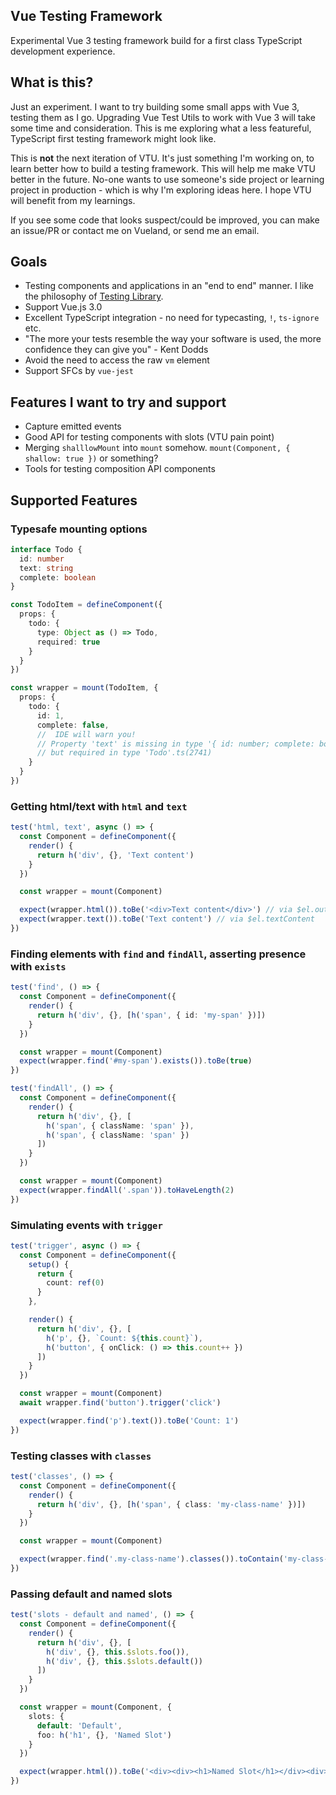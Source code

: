 ## Vue Testing Framework

Experimental Vue 3 testing framework build for a first class TypeScript development experience.

## What is this?

Just an experiment. I want to try building some small apps with Vue 3, testing them as I go. Upgrading Vue Test Utils to work with Vue 3 will take some time and consideration. This is me exploring what a less featureful, TypeScript first testing framework might look like.

This is **not** the next iteration of VTU. It's just something I'm working on, to learn better how to build a testing framework. This will help me make VTU better in the future. No-one wants to use someone's side project or learning project in production - which is why I'm exploring ideas here. I hope VTU will benefit from my learnings.

If you see some code that looks suspect/could be improved, you can make an issue/PR or contact me on Vueland, or send me an email.

## Goals

- Testing components and applications in an "end to end" manner. I like the philosophy of [Testing Library](https://testing-library.com/).
- Support Vue.js 3.0
- Excellent TypeScript integration - no need for typecasting, `!`, `ts-ignore` etc.
- "The more your tests resemble the way your software is used, the more confidence they can give you" - Kent Dodds
- Avoid the need to access the raw `vm` element
- Support SFCs by `vue-jest`

## Features I want to try and support

- Capture emitted events
- Good API for testing components with slots (VTU pain point)
- Merging `shalllowMount` into `mount` somehow. `mount(Component, { shallow: true })` or something?
- Tools for testing composition API components

## Supported Features

### Typesafe mounting options

```ts
interface Todo {
  id: number
  text: string
  complete: boolean
}

const TodoItem = defineComponent({
  props: {
    todo: {
      type: Object as () => Todo,
      required: true
    }
  }
})

const wrapper = mount(TodoItem, {
  props: {
    todo: {
      id: 1,
      complete: false, 
      //  IDE will warn you!
      // Property 'text' is missing in type '{ id: number; complete: boolean; }' 
      // but required in type 'Todo'.ts(2741)
    }
  }
})
```

### Getting html/text with `html` and `text`

```ts
test('html, text', async () => {
  const Component = defineComponent({
    render() {
      return h('div', {}, 'Text content')
    }
  })

  const wrapper = mount(Component)

  expect(wrapper.html()).toBe('<div>Text content</div>') // via $el.outerHTML
  expect(wrapper.text()).toBe('Text content') // via $el.textContent
})
```
### Finding elements with `find` and `findAll`, asserting presence with `exists`

```ts
test('find', () => {
  const Component = defineComponent({
    render() {
      return h('div', {}, [h('span', { id: 'my-span' })])
    }
  })

  const wrapper = mount(Component)
  expect(wrapper.find('#my-span').exists()).toBe(true)
})

test('findAll', () => {
  const Component = defineComponent({
    render() {
      return h('div', {}, [
        h('span', { className: 'span' }),
        h('span', { className: 'span' })
      ])
    }
  })

  const wrapper = mount(Component)
  expect(wrapper.findAll('.span')).toHaveLength(2)
})
```

### Simulating events with `trigger`

```ts
test('trigger', async () => {
  const Component = defineComponent({
    setup() {
      return {
        count: ref(0)
      }
    },

    render() {
      return h('div', {}, [
        h('p', {}, `Count: ${this.count}`),
        h('button', { onClick: () => this.count++ })
      ])
    }
  })

  const wrapper = mount(Component)
  await wrapper.find('button').trigger('click')

  expect(wrapper.find('p').text()).toBe('Count: 1')
})
```

### Testing classes with `classes`

```ts
test('classes', () => {
  const Component = defineComponent({
    render() {
      return h('div', {}, [h('span', { class: 'my-class-name' })])
    }
  })

  const wrapper = mount(Component)

  expect(wrapper.find('.my-class-name').classes()).toContain('my-class-name')
})
```

### Passing default and named slots

```ts
test('slots - default and named', () => {
  const Component = defineComponent({
    render() {
      return h('div', {}, [
        h('div', {}, this.$slots.foo()),
        h('div', {}, this.$slots.default())
      ])
    }
  })

  const wrapper = mount(Component, {
    slots: {
      default: 'Default',
      foo: h('h1', {}, 'Named Slot')
    }
  })

  expect(wrapper.html()).toBe('<div><div><h1>Named Slot</h1></div><div>Default</div></div>')
})
```